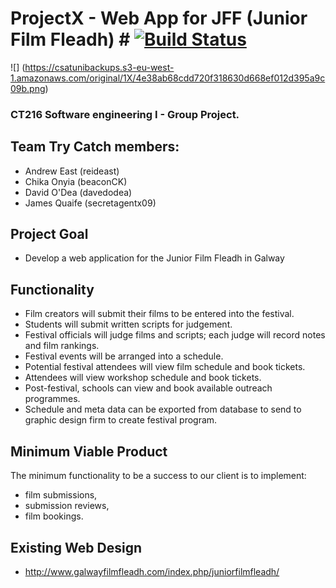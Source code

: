 # ProjectX - Web App for JFF (Junior Film Fleadh) # [![Build Status](https://travis-ci.com/davedodea/ProjectX.svg?token=mSbTyy1sJpCTYfpkhqUw&branch=master)](https://travis-ci.com/davedodea/ProjectX)

![] (https://csatunibackups.s3-eu-west-1.amazonaws.com/original/1X/4e38ab68cdd720f318630d668ef012d395a9c09b.png)

### CT216 Software engineering I - Group Project.


## Team Try Catch members: 
  - Andrew East (reideast) 
  - Chika Onyia (beaconCK) 
  - David O'Dea (davedodea) 
  - James Quaife (secretagentx09)

## Project Goal
  - Develop a web application for the Junior Film Fleadh in Galway

## Functionality
  - Film creators will submit their films to be entered into the festival.
  - Students will submit written scripts for judgement.
  - Festival officials will judge films and scripts; each judge will record notes and film rankings.
  - Festival events will be arranged into a schedule.
  - Potential festival attendees will view film schedule and book tickets.
  - Attendees will view workshop schedule and book tickets.
  - Post-festival, schools can view and book available outreach programmes.
  - Schedule and meta data can be exported from database to send to graphic design firm to create festival program.
  
## Minimum Viable Product
  The minimum functionality to be a success to our client is to implement:
  - film submissions,
  - submission reviews,
  - film bookings.
  
## Existing Web Design
- http://www.galwayfilmfleadh.com/index.php/juniorfilmfleadh/
